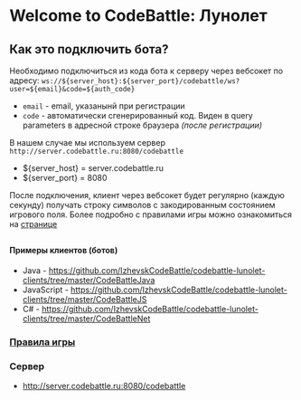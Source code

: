# Welcome to CodeBattle: Лунолет

## Как это подключить бота?
Необходимо подключиться из кода бота к серверу через вебсокет по адресу:
`ws://${server_host}:${server_port}/codebattle/ws?user=${email}&code=${auth_code}`
- `email` - email, указанынй при регистрации
- `code` - автоматически сгенерированный код. Виден в query parameters в адресной строке браузера *(после регистрации)*

В нашем случае мы используем сервер `http://server.codebattle.ru:8080/codebattle`
- ${server_host} = server.codebattle.ru
- ${server_port} = 8080

После подключения, клиент через вебсокет будет регулярно (каждую секунду) получать строку символов с закодированным состоянием игрового поля. 
Более подробно с правилами игры можно ознакомиться на [странице](Rules.md)

## 

#### Примеры клиентов (ботов)
- Java - https://github.com/IzhevskCodeBattle/codebattle-lunolet-clients/tree/master/CodeBattleJava 
- JavaScript - https://github.com/IzhevskCodeBattle/codebattle-lunolet-clients/tree/master/CodeBattleJS
- C# - https://github.com/IzhevskCodeBattle/codebattle-lunolet-clients/tree/master/CodeBattleNet

### [Правила игры](Rules.md)

### Сервер
- http://server.codebattle.ru:8080/codebattle

